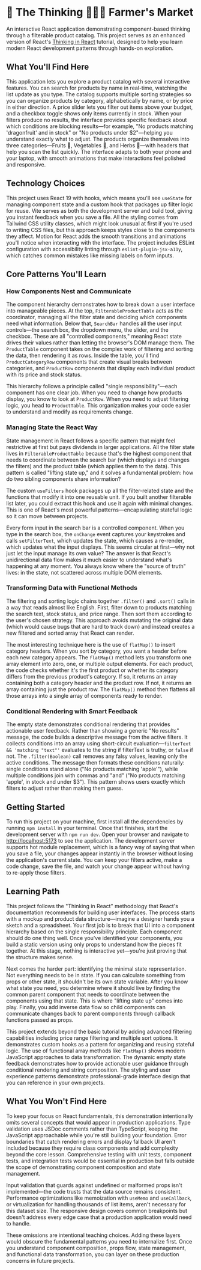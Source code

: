 # 🤔 The Thinking 🧑🏾‍🌾 Farmer's Market

An interactive React application demonstrating component-based thinking through a filterable product catalog. This project serves as an enhanced version of React's [Thinking in React](https://react.dev/learn/thinking-in-react) tutorial, designed to help you learn modern React development patterns through hands-on exploration.

## What You'll Find Here

This application lets you explore a product catalog with several interactive features. You can search for products by name in real-time, watching the list update as you type. The catalog supports multiple sorting strategies so you can organize products by category, alphabetically by name, or by price in either direction. A price slider lets you filter out items above your budget, and a checkbox toggle shows only items currently in stock. When your filters produce no results, the interface provides specific feedback about which conditions are blocking results—for example, "No products matching 'dragonfruit' and in stock" or "No products under $2"—helping you understand exactly what to adjust. The products organize themselves into three categories—Fruits 🍎, Vegetables 🥬, and Herbs 🌿—with headers that help you scan the list quickly. The interface adapts to both your phone and your laptop, with smooth animations that make interactions feel polished and responsive.

## Technology Choices

This project uses React 19 with hooks, which means you'll see `useState` for managing component state and a custom hook that packages up filter logic for reuse. Vite serves as both the development server and build tool, giving you instant feedback when you save a file. All the styling comes from Tailwind CSS utility classes, which might look unusual at first if you're used to writing CSS files, but this approach keeps styles close to the components they affect. Motion for React adds the smooth transitions and animations you'll notice when interacting with the interface. The project includes ESLint configuration with accessibility linting through `eslint-plugin-jsx-a11y`, which catches common mistakes like missing labels on form inputs.

## Core Patterns You'll Learn

### How Components Nest and Communicate

The component hierarchy demonstrates how to break down a user interface into manageable pieces. At the top, `FilterableProductTable` acts as the coordinator, managing all the filter state and deciding which components need what information. Below that, `SearchBar` handles all the user input controls—the search box, the dropdown menu, the slider, and the checkbox. These are all "controlled components," meaning React state drives their values rather than letting the browser's DOM manage them. The `ProductTable` component takes on the complex work of filtering and sorting the data, then rendering it as rows. Inside the table, you'll find `ProductCategoryRow` components that create visual breaks between categories, and `ProductRow` components that display each individual product with its price and stock status.

This hierarchy follows a principle called "single responsibility"—each component has one clear job. When you need to change how products display, you know to look at `ProductRow`. When you need to adjust filtering logic, you head to `ProductTable`. This organization makes your code easier to understand and modify as requirements change.

### Managing State the React Way

State management in React follows a specific pattern that might feel restrictive at first but pays dividends in larger applications. All the filter state lives in `FilterableProductTable` because that's the highest component that needs to coordinate between the search bar (which displays and changes the filters) and the product table (which applies them to the data). This pattern is called "lifting state up," and it solves a fundamental problem: how do two sibling components share information?

The custom `useFilters` hook packages up all the filter-related state and the functions that modify it into one reusable unit. If you built another filterable list later, you could extract this hook and use it again with minimal changes. This is one of React's most powerful patterns—encapsulating stateful logic so it can move between projects.

Every form input in the search bar is a controlled component. When you type in the search box, the `onChange` event captures your keystrokes and calls `setFilterText`, which updates the state, which causes a re-render, which updates what the input displays. This seems circular at first—why not just let the input manage its own value? The answer is that React's unidirectional data flow makes it much easier to understand what's happening at any moment. You always know where the "source of truth" lives: in the state, not scattered across multiple DOM elements.

### Transforming Data with Functional Methods

The filtering and sorting logic chains together `.filter()` and `.sort()` calls in a way that reads almost like English. First, filter down to products matching the search text, stock status, and price range. Then sort them according to the user's chosen strategy. This approach avoids mutating the original data (which would cause bugs that are hard to track down) and instead creates a new filtered and sorted array that React can render.

The most interesting technique here is the use of `flatMap()` to insert category headers. When you sort by category, you want a header before each new category appears. The `flatMap()` method lets you transform one array element into zero, one, or multiple output elements. For each product, the code checks whether it's the first product or whether its category differs from the previous product's category. If so, it returns an array containing both a category header and the product row. If not, it returns an array containing just the product row. The `flatMap()` method then flattens all those arrays into a single array of components ready to render.

### Conditional Rendering with Smart Feedback

The empty state demonstrates conditional rendering that provides actionable user feedback. Rather than showing a generic "No results" message, the code builds a descriptive message from the active filters. It collects conditions into an array using short-circuit evaluation—`filterText && 'matching "text"'` evaluates to the string if filterText is truthy, or `false` if not. The `.filter(Boolean)` call removes any falsy values, leaving only the active conditions. The message then formats these conditions naturally: single conditions stand alone ("No products matching 'apple'"), while multiple conditions join with commas and "and" ("No products matching 'apple', in stock and under $3"). This pattern shows users exactly which filters to adjust rather than making them guess.

## Getting Started

To run this project on your machine, first install all the dependencies by running `npm install` in your terminal. Once that finishes, start the development server with `npm run dev`. Open your browser and navigate to [http://localhost:5173](http://localhost:5173) to see the application. The development server supports hot module replacement, which is a fancy way of saying that when you save a file, your changes appear instantly in the browser without losing the application's current state. You can keep your filters active, make a code change, save the file, and watch your change appear without having to re-apply those filters.

## Learning Path

This project follows the "Thinking in React" methodology that React's documentation recommends for building user interfaces. The process starts with a mockup and product data structure—imagine a designer hands you a sketch and a spreadsheet. Your first job is to break that UI into a component hierarchy based on the single responsibility principle. Each component should do one thing well. Once you've identified your components, you build a static version using only props to understand how the pieces fit together. At this stage, nothing is interactive yet—you're just proving that the structure makes sense.

Next comes the harder part: identifying the minimal state representation. Not everything needs to be in state. If you can calculate something from props or other state, it shouldn't be its own state variable. After you know what state you need, you determine where it should live by finding the common parent component that needs to coordinate between the components using that state. This is where "lifting state up" comes into play. Finally, you add inverse data flow so child components can communicate changes back to parent components through callback functions passed as props.

This project extends beyond the basic tutorial by adding advanced filtering capabilities including price range filtering and multiple sort options. It demonstrates custom hooks as a pattern for organizing and reusing stateful logic. The use of functional array methods like `flatMap()` shows modern JavaScript approaches to data transformation. The dynamic empty state feedback demonstrates how to provide actionable user guidance through conditional rendering and string composition. The styling and user experience patterns demonstrate professional-grade interface design that you can reference in your own projects.

## What You Won't Find Here

To keep your focus on React fundamentals, this demonstration intentionally omits several concepts that would appear in production applications. Type validation uses JSDoc comments rather than TypeScript, keeping the JavaScript approachable while you're still building your foundation. Error boundaries that catch rendering errors and display fallback UI aren't included because they require class components and add complexity beyond the core lesson. Comprehensive testing with unit tests, component tests, and integration tests would be essential in production but falls outside the scope of demonstrating component composition and state management.

Input validation that guards against undefined or malformed props isn't implemented—the code trusts that the data source remains consistent. Performance optimizations like memoization with `useMemo` and `useCallback`, or virtualization for handling thousands of list items, aren't necessary for this dataset size. The responsive design covers common breakpoints but doesn't address every edge case that a production application would need to handle.

These omissions are intentional teaching choices. Adding these layers would obscure the fundamental patterns you need to internalize first. Once you understand component composition, props flow, state management, and functional data transformation, you can layer on these production concerns in future projects.
